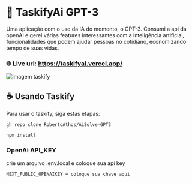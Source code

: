 # 🤖 TaskifyAi GPT-3

Uma aplicação com o uso da IA do momento, o GPT-3. Consumi a api da openAi e gerei várias features interessantes com a inteligência artificial, funcionalidades que podem ajudar pessoas no cotidiano, economizando tempo de suas vidas.

### 🌐 Live url: https://taskifyai.vercel.app/

<img src="https://user-images.githubusercontent.com/94712001/207592942-84e702de-3431-4958-a86a-9d58af573a12.png" alt="imagem taskify">





## ☕ Usando Taskify

Para usar o taskify, siga estas etapas:

```
gh repo clone RobertoAthos/AiSolve-GPT3
```

```
npm install
```
### OpenAi API_KEY
crie um arquivo .env.local e coloque sua api key

```
NEXT_PUBLIC_OPENAIKEY = coloque sua chave aqui
```






